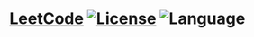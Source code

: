 # [LeetCode](https://leetcode.com/problemset/algorithms/) [![License](https://img.shields.io/badge/license-Apache_2.0-blue.svg)](LICENSE.md) ![Language](https://img.shields.io/badge/language-Java-blue.svg) 
